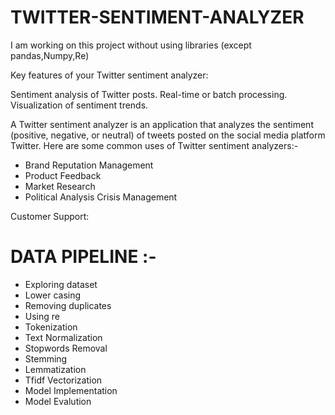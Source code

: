 # TWITTER-SENTIMENT-ANALYZER
I am working on this project without using libraries
(except pandas,Numpy,Re)

Key features of your Twitter sentiment analyzer:

Sentiment analysis of Twitter posts.
Real-time or batch processing.
Visualization of sentiment trends.

A Twitter sentiment analyzer is an application that analyzes the sentiment (positive, negative, or neutral) of tweets posted on the social media platform Twitter. Here are some common uses of Twitter sentiment analyzers:-

* Brand Reputation Management 
* Product Feedback
* Market Research
* Political Analysis 
Crisis Management

Customer Support: 

# DATA PIPELINE :-

* Exploring dataset
* Lower casing
* Removing duplicates
* Using re
* Tokenization
* Text Normalization
* Stopwords Removal
* Stemming
* Lemmatization
* Tfidf Vectorization
* Model Implementation
* Model Evalution
